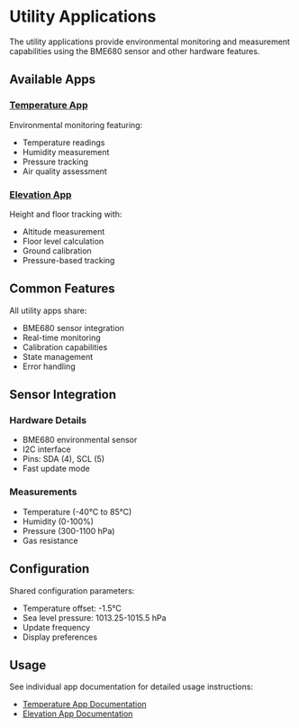 # Utility Applications

The utility applications provide environmental monitoring and measurement capabilities using the BME680 sensor and other hardware features.

## Available Apps

### [Temperature App](temperature.md)
Environmental monitoring featuring:
- Temperature readings
- Humidity measurement
- Pressure tracking
- Air quality assessment

### [Elevation App](elevation.md)
Height and floor tracking with:
- Altitude measurement
- Floor level calculation
- Ground calibration
- Pressure-based tracking

## Common Features

All utility apps share:
- BME680 sensor integration
- Real-time monitoring
- Calibration capabilities
- State management
- Error handling

## Sensor Integration

### Hardware Details
- BME680 environmental sensor
- I2C interface
- Pins: SDA (4), SCL (5)
- Fast update mode

### Measurements
- Temperature (-40°C to 85°C)
- Humidity (0-100%)
- Pressure (300-1100 hPa)
- Gas resistance

## Configuration

Shared configuration parameters:
- Temperature offset: -1.5°C
- Sea level pressure: 1013.25-1015.5 hPa
- Update frequency
- Display preferences

## Usage

See individual app documentation for detailed usage instructions:
- [Temperature App Documentation](temperature.md)
- [Elevation App Documentation](elevation.md) 
